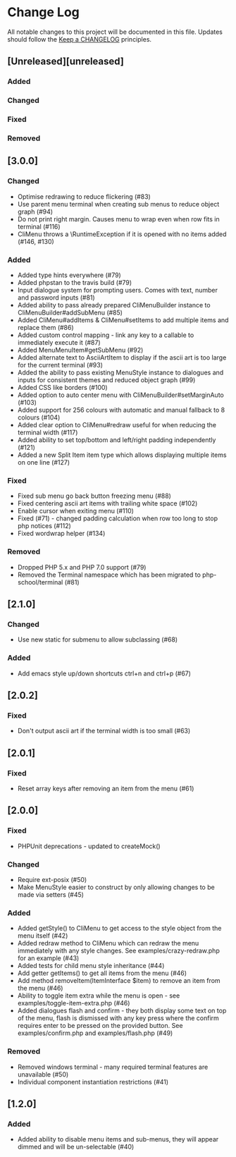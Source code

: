 # Change Log
All notable changes to this project will be documented in this file.
Updates should follow the [Keep a CHANGELOG](http://keepachangelog.com/) principles.

## [Unreleased][unreleased]
### Added

### Changed

### Fixed

### Removed

## [3.0.0]
### Changed
 - Optimise redrawing to reduce flickering (#83)
 - Use parent menu terminal when creating sub menus to reduce object graph (#94)
 - Do not print right margin. Causes menu to wrap even when row fits in terminal (#116)
 - CliMenu throws a \RuntimeException if it is opened with no items added (#146, #130)
 
### Added
 - Added type hints everywhere (#79)
 - Added phpstan to the travis build (#79)
 - Input dialogue system for prompting users. Comes with text, number and password inputs (#81)
 - Added ability to pass already prepared CliMenuBuilder instance to CliMenuBuilder#addSubMenu (#85)
 - Added CliMenu#addItems & CliMenu#setItems to add multiple items and replace them (#86)
 - Added custom control mapping - link any key to a callable to immediately execute it (#87)
 - Added MenuMenuItem#getSubMenu (#92)
 - Added alternate text to AsciiArtItem to display if the ascii art is too large for the current terminal (#93)
 - Added the ability to pass existing MenuStyle instance to dialogues and inputs for consistent themes and reduced object graph (#99)
 - Added CSS like borders (#100)
 - Added option to auto center menu with CliMenuBuilder#setMarginAuto (#103)
 - Added support for 256 colours with automatic and manual fallback to 8 colours (#104)
 - Added clear option to CliMenu#redraw useful for when reducing the terminal width (#117)
 - Added ability to set top/bottom and left/right padding independently (#121)
 - Added a new Split Item item type which allows displaying multiple items on one line (#127)
 
### Fixed
 - Fixed sub menu go back button freezing menu (#88)
 - Fixed centering ascii art items with trailing white space (#102)
 - Enable cursor when exiting menu (#110)
 - Fixed (#71) - changed padding calculation when row too long to stop php notices (#112)
 - Fixed wordwrap helper (#134)
 
### Removed
 - Dropped PHP 5.x and PHP 7.0 support (#79)
 - Removed the Terminal namespace which has been migrated to php-school/terminal (#81)

## [2.1.0]
### Changed
 - Use new static for submenu to allow subclassing (#68)
 
### Added
 - Add emacs style up/down shortcuts ctrl+n and ctrl+p (#67)

## [2.0.2]
### Fixed
 - Don't output ascii art if the terminal width is too small (#63)

## [2.0.1]
### Fixed
 - Reset array keys after removing an item from the menu (#61)

## [2.0.0]
### Fixed
 - PHPUnit deprecations - updated to createMock()
   
### Changed
 - Require ext-posix (#50)
 - Make MenuStyle easier to construct by only allowing changes to be made via setters (#45)
 
### Added
 - Added getStyle() to CliMenu to get access to the style object from the menu itself (#42)
 - Added redraw method to CliMenu which can redraw the menu immediately with any style changes. See 
   examples/crazy-redraw.php for an example (#43)
 - Added tests for child menu style inheritance (#44)
 - Add getter getItems() to get all items from the menu (#46)
 - Add method removeItem(ItemInterface $item) to remove an item from the menu (#46)
 - Ability to toggle item extra while the menu is open - see examples/toggle-item-extra.php (#46)
 - Added dialogues flash and confirm - they both display some text on top of the menu, flash is dismissed with 
   any key press where the confirm requires enter to be pressed on the provided button. 
   See examples/confirm.php and examples/flash.php (#49)
 
### Removed
 - Removed windows terminal - many required terminal features are unavailable (#50)
 - Individual component instantiation restrictions (#41)
 
 ## [1.2.0] 
 ### Added
  - Added ability to disable menu items and sub-menus, they will appear dimmed and will be un-selectable (#40)
